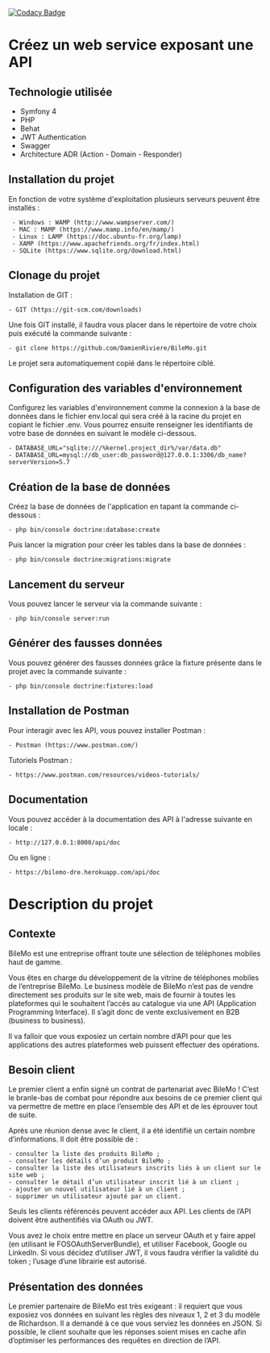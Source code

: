 [![Codacy Badge](https://api.codacy.com/project/badge/Grade/8bbf0877b93945469b3641ca21b53c82)](https://www.codacy.com/manual/DamienRiviere/BileMo?utm_source=github.com&amp;utm_medium=referral&amp;utm_content=DamienRiviere/BileMo&amp;utm_campaign=Badge_Grade)

# Créez un web service exposant une API

## Technologie utilisée

- Symfony 4
- PHP
- Behat
- JWT Authentication
- Swagger
- Architecture ADR (Action - Domain - Responder)

## Installation du projet

En fonction de votre système d'exploitation plusieurs serveurs peuvent être installés :

     - Windows : WAMP (http://www.wampserver.com/)
     - MAC : MAMP (https://www.mamp.info/en/mamp/)
     - Linux : LAMP (https://doc.ubuntu-fr.org/lamp)
     - XAMP (https://www.apachefriends.org/fr/index.html)
     - SQLite (https://www.sqlite.org/download.html)
  
## Clonage du projet

Installation de GIT : 

    - GIT (https://git-scm.com/downloads) 

Une fois GIT installé, il faudra vous placer dans le répertoire de votre choix puis exécuté la commande suivante :

    - git clone https://github.com/DamienRiviere/BileMo.git
    
Le projet sera automatiquement copié dans le répertoire ciblé.

## Configuration des variables d'environnement

Configurez les variables d'environnement comme la connexion à la base de données dans le fichier env.local qui sera créé à la racine du projet en copiant le fichier .env. Vous pourrez ensuite renseigner les identifiants de votre base de données en suivant le modèle ci-dessous.

    - DATABASE_URL="sqlite:///%kernel.project_dir%/var/data.db"
    - DATABASE_URL=mysql://db_user:db_password@127.0.0.1:3306/db_name?serverVersion=5.7

## Création de la base de données

Créez la base de données de l'application en tapant la commande ci-dessous :

    - php bin/console doctrine:database:create

Puis lancer la migration pour créer les tables dans la base de données :

    - php bin/console doctrine:migrations:migrate    
    
## Lancement du serveur

Vous pouvez lancer le serveur via la commande suivante :

    - php bin/console server:run
    
## Générer des fausses données

Vous pouvez générer des fausses données grâce la fixture présente dans le projet avec la commande suivante :

    - php bin/console doctrine:fixtures:load
    
## Installation de Postman

Pour interagir avec les API, vous pouvez installer Postman :

    - Postman (https://www.postman.com/)
    
Tutoriels Postman : 

    - https://www.postman.com/resources/videos-tutorials/
    
## Documentation

Vous pouvez accéder à la documentation des API à l'adresse suivante en locale :

    - http://127.0.0.1:8000/api/doc
    
Ou en ligne :

    - https://bilemo-dre.herokuapp.com/api/doc

# Description du projet

## Contexte

BileMo est une entreprise offrant toute une sélection de téléphones mobiles haut de gamme.

Vous êtes en charge du développement de la vitrine de téléphones mobiles de l’entreprise BileMo. Le business modèle de BileMo n’est pas de vendre directement ses produits sur le site web, mais de fournir à toutes les plateformes qui le souhaitent l’accès au catalogue via une API (Application Programming Interface). Il s’agit donc de vente exclusivement en B2B (business to business).

Il va falloir que vous exposiez un certain nombre d’API pour que les applications des autres plateformes web puissent effectuer des opérations.

## Besoin client

Le premier client a enfin signé un contrat de partenariat avec BileMo ! C’est le branle-bas de combat pour répondre aux besoins de ce premier client qui va permettre de mettre en place l’ensemble des API et de les éprouver tout de suite.

 Après une réunion dense avec le client, il a été identifié un certain nombre d’informations. Il doit être possible de :

    - consulter la liste des produits BileMo ;
    - consulter les détails d’un produit BileMo ;
    - consulter la liste des utilisateurs inscrits liés à un client sur le site web ;
    - consulter le détail d’un utilisateur inscrit lié à un client ;
    - ajouter un nouvel utilisateur lié à un client ;
    - supprimer un utilisateur ajouté par un client.

Seuls les clients référencés peuvent accéder aux API. Les clients de l’API doivent être authentifiés via OAuth ou JWT.

Vous avez le choix entre mettre en place un serveur OAuth et y faire appel (en utilisant le FOSOAuthServerBundle), et utiliser Facebook, Google ou LinkedIn. Si vous décidez d’utiliser JWT, il vous faudra vérifier la validité du token ; l’usage d’une librairie est autorisé.

## Présentation des données

Le premier partenaire de BileMo est très exigeant : il requiert que vous exposiez vos données en suivant les règles des niveaux 1, 2 et 3 du modèle de Richardson. Il a demandé à ce que vous serviez les données en JSON. Si possible, le client souhaite que les réponses soient mises en cache afin d’optimiser les performances des requêtes en direction de l’API.

